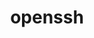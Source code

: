 ---
title: "openssh"
layout: cache
categories: [package, develop-2023-10-15]
meta: {"versions": ["9.5p1"], "compilers": ["apple-clang@=14.0.0", "cce@=15.0.1", "gcc@=11.1.0", "gcc@=11.3.0", "gcc@=11.4.0", "gcc@=12.1.0", "gcc@=7.3.1", "gcc@=7.5.0", "gcc@=9.4.0"], "oss": ["amzn2", "rhel8", "ubuntu18.04", "ubuntu20.04", "ubuntu22.04", "ventura"], "platforms": ["darwin", "linux"], "targets": ["aarch64", "neoverse_n1", "neoverse_v1", "ppc64le", "x86_64_v3", "zen4"], "stacks": ["aws-isc", "aws-isc-aarch64", "data-vis-sdk", "e4s", "e4s-cray-rhel", "e4s-neoverse_v1", "e4s-oneapi", "e4s-power", "e4s-rocm-external", "ml-darwin-aarch64-mps", "ml-linux-x86_64-cpu", "ml-linux-x86_64-cuda", "ml-linux-x86_64-rocm", "radiuss", "radiuss-aws", "radiuss-aws-aarch64", "root", "tutorial"], "num_specs": 16, "num_specs_by_stack": {"ml-darwin-aarch64-mps": 1, "root": 16, "radiuss-aws-aarch64": 2, "aws-isc-aarch64": 2, "radiuss-aws": 1, "aws-isc": 1, "e4s-cray-rhel": 1, "radiuss": 1, "e4s-neoverse_v1": 1, "e4s-power": 1, "data-vis-sdk": 1, "e4s-rocm-external": 1, "e4s": 1, "e4s-oneapi": 1, "tutorial": 2, "ml-linux-x86_64-cuda": 1, "ml-linux-x86_64-rocm": 1, "ml-linux-x86_64-cpu": 1}}
spec_details: [{"hash": "tkcmq5c56gbiyl2pf5thzk3ygsekac52", "compiler": "apple-clang@=14.0.0", "versions": ["9.5p1"], "os": "ventura", "platform": "darwin", "target": "aarch64", "variants": ["build_system=autotools", "+gssapi", "patches=3505c58,d886b98"], "stacks": ["ml-darwin-aarch64-mps", "root"], "size": "-", "tarball": "https://binaries.spack.io/releases/develop-2023-10-15/build_cache/darwin-ventura-aarch64/apple-clang-14.0.0/openssh-9.5p1/darwin-ventura-aarch64-apple-clang-14.0.0-openssh-9.5p1-tkcmq5c56gbiyl2pf5thzk3ygsekac52.spack"}, {"hash": "r7beqoagz4imvo7c5eqaobtdxvbafk6o", "compiler": "gcc@=7.3.1", "versions": ["9.5p1"], "os": "amzn2", "platform": "linux", "target": "aarch64", "variants": ["build_system=autotools", "+gssapi"], "stacks": ["root", "radiuss-aws-aarch64"], "size": "-", "tarball": "https://binaries.spack.io/releases/develop-2023-10-15/build_cache/linux-amzn2-aarch64/gcc-7.3.1/openssh-9.5p1/linux-amzn2-aarch64-gcc-7.3.1-openssh-9.5p1-r7beqoagz4imvo7c5eqaobtdxvbafk6o.spack"}, {"hash": "yk3rlejplv77d4jpqtopzjxe2fv3on4e", "compiler": "gcc@=7.3.1", "versions": ["9.5p1"], "os": "amzn2", "platform": "linux", "target": "aarch64", "variants": ["build_system=autotools", "+gssapi"], "stacks": ["aws-isc-aarch64", "root"], "size": "-", "tarball": "https://binaries.spack.io/releases/develop-2023-10-15/build_cache/linux-amzn2-aarch64/gcc-7.3.1/openssh-9.5p1/linux-amzn2-aarch64-gcc-7.3.1-openssh-9.5p1-yk3rlejplv77d4jpqtopzjxe2fv3on4e.spack"}, {"hash": "nebfmwebnhysc2nsxdke64xqy6vi4bxl", "compiler": "gcc@=7.3.1", "versions": ["9.5p1"], "os": "amzn2", "platform": "linux", "target": "neoverse_n1", "variants": ["build_system=autotools", "+gssapi"], "stacks": ["aws-isc-aarch64", "root"], "size": "-", "tarball": "https://binaries.spack.io/releases/develop-2023-10-15/build_cache/linux-amzn2-neoverse_n1/gcc-7.3.1/openssh-9.5p1/linux-amzn2-neoverse_n1-gcc-7.3.1-openssh-9.5p1-nebfmwebnhysc2nsxdke64xqy6vi4bxl.spack"}, {"hash": "ysn4kq4v7tp25hsqwkulacgonaf2shi2", "compiler": "gcc@=7.3.1", "versions": ["9.5p1"], "os": "amzn2", "platform": "linux", "target": "neoverse_n1", "variants": ["build_system=autotools", "+gssapi"], "stacks": ["root", "radiuss-aws-aarch64"], "size": "-", "tarball": "https://binaries.spack.io/releases/develop-2023-10-15/build_cache/linux-amzn2-neoverse_n1/gcc-7.3.1/openssh-9.5p1/linux-amzn2-neoverse_n1-gcc-7.3.1-openssh-9.5p1-ysn4kq4v7tp25hsqwkulacgonaf2shi2.spack"}, {"hash": "tydu2kk67dgilc2prb3tp5kouz6ae7p7", "compiler": "gcc@=7.3.1", "versions": ["9.5p1"], "os": "amzn2", "platform": "linux", "target": "x86_64_v3", "variants": ["build_system=autotools", "+gssapi"], "stacks": ["radiuss-aws", "root"], "size": "-", "tarball": "https://binaries.spack.io/releases/develop-2023-10-15/build_cache/linux-amzn2-x86_64_v3/gcc-7.3.1/openssh-9.5p1/linux-amzn2-x86_64_v3-gcc-7.3.1-openssh-9.5p1-tydu2kk67dgilc2prb3tp5kouz6ae7p7.spack"}, {"hash": "3mt3qv2d7w36gg6yd6ebvmilimffnyqe", "compiler": "gcc@=7.3.1", "versions": ["9.5p1"], "os": "amzn2", "platform": "linux", "target": "x86_64_v3", "variants": ["build_system=autotools", "+gssapi"], "stacks": ["aws-isc", "root"], "size": "-", "tarball": "https://binaries.spack.io/releases/develop-2023-10-15/build_cache/linux-amzn2-x86_64_v3/gcc-7.3.1/openssh-9.5p1/linux-amzn2-x86_64_v3-gcc-7.3.1-openssh-9.5p1-3mt3qv2d7w36gg6yd6ebvmilimffnyqe.spack"}, {"hash": "7bv6c7yiqdl6buwjq3zp6dcnopvmlfxp", "compiler": "cce@=15.0.1", "versions": ["9.5p1"], "os": "rhel8", "platform": "linux", "target": "zen4", "variants": ["build_system=autotools", "+gssapi"], "stacks": ["e4s-cray-rhel", "root"], "size": "-", "tarball": "https://binaries.spack.io/releases/develop-2023-10-15/build_cache/linux-rhel8-zen4/cce-15.0.1/openssh-9.5p1/linux-rhel8-zen4-cce-15.0.1-openssh-9.5p1-7bv6c7yiqdl6buwjq3zp6dcnopvmlfxp.spack"}, {"hash": "gu2zjwly3lbicnju7ai62aigtgc6oute", "compiler": "gcc@=7.5.0", "versions": ["9.5p1"], "os": "ubuntu18.04", "platform": "linux", "target": "x86_64_v3", "variants": ["build_system=autotools", "+gssapi"], "stacks": ["radiuss", "root"], "size": "-", "tarball": "https://binaries.spack.io/releases/develop-2023-10-15/build_cache/linux-ubuntu18.04-x86_64_v3/gcc-7.5.0/openssh-9.5p1/linux-ubuntu18.04-x86_64_v3-gcc-7.5.0-openssh-9.5p1-gu2zjwly3lbicnju7ai62aigtgc6oute.spack"}, {"hash": "cnztmzwh7jws26yb4eu4xkbimfqdu5xc", "compiler": "gcc@=11.4.0", "versions": ["9.5p1"], "os": "ubuntu20.04", "platform": "linux", "target": "neoverse_v1", "variants": ["build_system=autotools", "+gssapi"], "stacks": ["e4s-neoverse_v1", "root"], "size": "-", "tarball": "https://binaries.spack.io/releases/develop-2023-10-15/build_cache/linux-ubuntu20.04-neoverse_v1/gcc-11.4.0/openssh-9.5p1/linux-ubuntu20.04-neoverse_v1-gcc-11.4.0-openssh-9.5p1-cnztmzwh7jws26yb4eu4xkbimfqdu5xc.spack"}, {"hash": "nncjthqwqgm5gkbe5opysiugyrmhdlke", "compiler": "gcc@=9.4.0", "versions": ["9.5p1"], "os": "ubuntu20.04", "platform": "linux", "target": "ppc64le", "variants": ["build_system=autotools", "+gssapi"], "stacks": ["e4s-power", "root"], "size": "-", "tarball": "https://binaries.spack.io/releases/develop-2023-10-15/build_cache/linux-ubuntu20.04-ppc64le/gcc-9.4.0/openssh-9.5p1/linux-ubuntu20.04-ppc64le-gcc-9.4.0-openssh-9.5p1-nncjthqwqgm5gkbe5opysiugyrmhdlke.spack"}, {"hash": "xm6zfjvf4ksfmld4pg77jxe5uu5dtmy6", "compiler": "gcc@=11.1.0", "versions": ["9.5p1"], "os": "ubuntu20.04", "platform": "linux", "target": "x86_64_v3", "variants": ["build_system=autotools", "+gssapi"], "stacks": ["root", "data-vis-sdk"], "size": "-", "tarball": "https://binaries.spack.io/releases/develop-2023-10-15/build_cache/linux-ubuntu20.04-x86_64_v3/gcc-11.1.0/openssh-9.5p1/linux-ubuntu20.04-x86_64_v3-gcc-11.1.0-openssh-9.5p1-xm6zfjvf4ksfmld4pg77jxe5uu5dtmy6.spack"}, {"hash": "fuvhrsfeewrssouie5ca3h7axridiyoj", "compiler": "gcc@=11.4.0", "versions": ["9.5p1"], "os": "ubuntu20.04", "platform": "linux", "target": "x86_64_v3", "variants": ["build_system=autotools", "+gssapi"], "stacks": ["e4s-rocm-external", "e4s", "root"], "size": "-", "tarball": "https://binaries.spack.io/releases/develop-2023-10-15/build_cache/linux-ubuntu20.04-x86_64_v3/gcc-11.4.0/openssh-9.5p1/linux-ubuntu20.04-x86_64_v3-gcc-11.4.0-openssh-9.5p1-fuvhrsfeewrssouie5ca3h7axridiyoj.spack"}, {"hash": "bp7hd45tkwnihire4pm6bcudi2xvlfmz", "compiler": "gcc@=11.4.0", "versions": ["9.5p1"], "os": "ubuntu20.04", "platform": "linux", "target": "x86_64_v3", "variants": ["build_system=autotools", "+gssapi"], "stacks": ["root", "e4s-oneapi"], "size": "-", "tarball": "https://binaries.spack.io/releases/develop-2023-10-15/build_cache/linux-ubuntu20.04-x86_64_v3/gcc-11.4.0/openssh-9.5p1/linux-ubuntu20.04-x86_64_v3-gcc-11.4.0-openssh-9.5p1-bp7hd45tkwnihire4pm6bcudi2xvlfmz.spack"}, {"hash": "iqlskonkbrnjksd6mhpuiqppbgtlf2nw", "compiler": "gcc@=11.3.0", "versions": ["9.5p1"], "os": "ubuntu22.04", "platform": "linux", "target": "x86_64_v3", "variants": ["build_system=autotools", "+gssapi"], "stacks": ["tutorial", "root", "ml-linux-x86_64-cuda", "ml-linux-x86_64-rocm", "ml-linux-x86_64-cpu"], "size": "-", "tarball": "https://binaries.spack.io/releases/develop-2023-10-15/build_cache/linux-ubuntu22.04-x86_64_v3/gcc-11.3.0/openssh-9.5p1/linux-ubuntu22.04-x86_64_v3-gcc-11.3.0-openssh-9.5p1-iqlskonkbrnjksd6mhpuiqppbgtlf2nw.spack"}, {"hash": "okux5tqd62fgcij6tpj5v4u4qofr4qkg", "compiler": "gcc@=12.1.0", "versions": ["9.5p1"], "os": "ubuntu22.04", "platform": "linux", "target": "x86_64_v3", "variants": ["build_system=autotools", "+gssapi"], "stacks": ["tutorial", "root"], "size": "-", "tarball": "https://binaries.spack.io/releases/develop-2023-10-15/build_cache/linux-ubuntu22.04-x86_64_v3/gcc-12.1.0/openssh-9.5p1/linux-ubuntu22.04-x86_64_v3-gcc-12.1.0-openssh-9.5p1-okux5tqd62fgcij6tpj5v4u4qofr4qkg.spack"}]
---